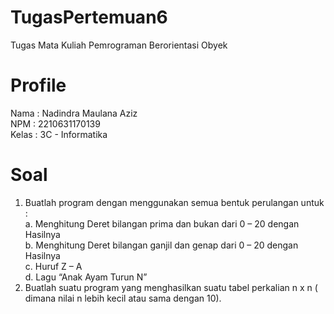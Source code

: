 # TugasPertemuan6
Tugas Mata Kuliah Pemrograman Berorientasi Obyek

# Profile
Nama  : Nadindra Maulana Aziz <br>
NPM   : 2210631170139 <br>
Kelas : 3C - Informatika <br>

# Soal
1. Buatlah program dengan menggunakan semua bentuk perulangan untuk : <br>
    a. Menghitung Deret bilangan prima dan bukan dari 0 – 20 dengan Hasilnya <br>
    b. Menghitung Deret bilangan ganjil dan genap dari 0 – 20 dengan Hasilnya <br>
    c. Huruf Z – A <br>
    d. Lagu “Anak Ayam Turun N”
2. Buatlah suatu program yang menghasilkan suatu tabel perkalian n x n ( dimana nilai n lebih kecil atau sama dengan 10).
